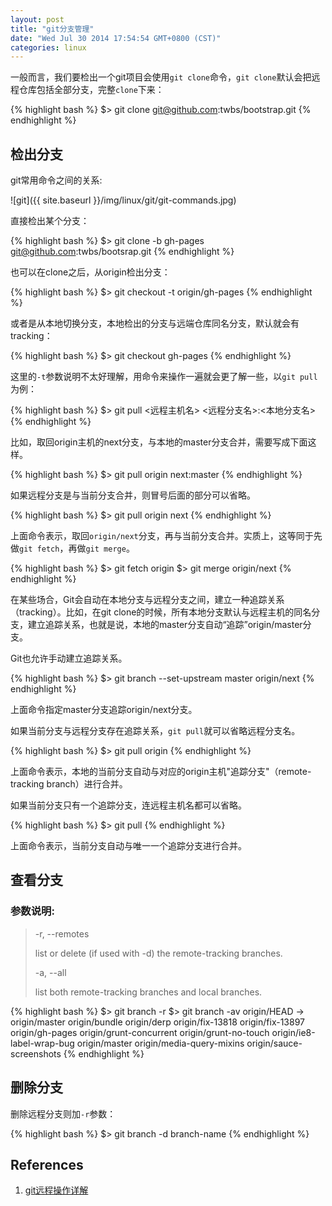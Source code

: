 ```yaml
---
layout: post
title: "git分支管理"
date: "Wed Jul 30 2014 17:54:54 GMT+0800 (CST)"
categories: linux
---
```


一般而言，我们要检出一个git项目会使用`git clone`命令，`git clone`默认会把远程仓库包括全部分支，完整`clone`下来：

{% highlight bash %}
$> git clone git@github.com:twbs/bootstrap.git
{% endhighlight %}

检出分支
--------

git常用命令之间的关系:

![git]({{ site.baseurl }}/img/linux/git/git-commands.jpg)

直接检出某个分支：

{% highlight bash %}
$> git clone -b gh-pages git@github.com:twbs/bootsrap.git
{% endhighlight %}

也可以在clone之后，从origin检出分支：

{% highlight bash %}
$> git checkout -t origin/gh-pages
{% endhighlight %}

或者是从本地切换分支，本地检出的分支与远端仓库同名分支，默认就会有tracking：

{% highlight bash %}
$> git checkout gh-pages
{% endhighlight %}

这里的`-t`参数说明不太好理解，用命令来操作一遍就会更了解一些，以`git pull`为例：

{% highlight bash %}
$> git pull <远程主机名> <远程分支名>:<本地分支名>
{% endhighlight %}

比如，取回origin主机的next分支，与本地的master分支合并，需要写成下面这样。

{% highlight bash %}
$> git pull origin next:master
{% endhighlight %}

如果远程分支是与当前分支合并，则冒号后面的部分可以省略。

{% highlight bash %}
$> git pull origin next
{% endhighlight %}

上面命令表示，取回`origin/next`分支，再与当前分支合并。实质上，这等同于先做`git fetch`，再做`git merge`。

{% highlight bash %}
$> git fetch origin
$> git merge origin/next
{% endhighlight %}

在某些场合，Git会自动在本地分支与远程分支之间，建立一种追踪关系（tracking）。比如，在git clone的时候，所有本地分支默认与远程主机的同名分支，建立追踪关系，也就是说，本地的master分支自动“追踪”origin/master分支。

Git也允许手动建立追踪关系。

{% highlight bash %}
$> git branch --set-upstream master origin/next
{% endhighlight %}

上面命令指定master分支追踪origin/next分支。

如果当前分支与远程分支存在追踪关系，`git pull`就可以省略远程分支名。

{% highlight bash %}
$> git pull origin
{% endhighlight %}

上面命令表示，本地的当前分支自动与对应的origin主机"追踪分支"（remote-tracking branch）进行合并。

如果当前分支只有一个追踪分支，连远程主机名都可以省略。

{% highlight bash %}
$> git pull
{% endhighlight %}

上面命令表示，当前分支自动与唯一一个追踪分支进行合并。

查看分支
--------

### 参数说明:

> -r, --remotes
>
>    list or delete (if used with -d) the remote-tracking branches.
>
> -a, --all
>
>    list both remote-tracking branches and local branches.

{% highlight bash %}
$> git branch -r
$> git branch -av
    origin/HEAD -> origin/master
    origin/bundle
    origin/derp
    origin/fix-13818
    origin/fix-13897
    origin/gh-pages
    origin/grunt-concurrent
    origin/grunt-no-touch
    origin/ie8-label-wrap-bug
    origin/master
    origin/media-query-mixins
    origin/sauce-screenshots
{% endhighlight %}

删除分支
--------

删除远程分支则加`-r`参数：

{% highlight bash %}
$> git branch -d branch-name
{% endhighlight %}

References
-----

1. [git远程操作详解](http://www.ruanyifeng.com/blog/2014/06/git_remote.html)

